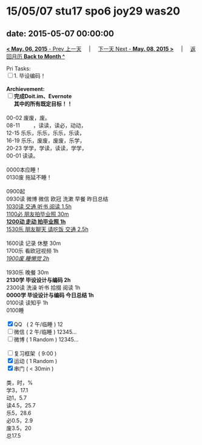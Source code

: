# 15/05/07 stu17 spo6 joy29 was20

date: 2015-05-07 00:00:00
---
[**< May. 06, 2015** - Prev 上一天](/lifelogs/2015/05/d06.html) &nbsp; &nbsp; | &nbsp; &nbsp; [下一天 Next - **May. 08, 2015 >**](/lifelogs/2015/05/d08.html) &nbsp; &nbsp; |  &nbsp; &nbsp; [返回月历 **Back to Month ^**](/lifelogs/2015/05/index.html)
<br/><div>Pri Tasks:<br clear="none"/><input type="checkbox" />1. 毕设编码！</div><div><br clear="none"/></div><div><strong>Archievement:</strong></div><div><strong><input type="checkbox" />完成Doit.im、</strong><strong>Evernote</strong></div><div><strong>      其中的</strong><strong>所有</strong><strong>既定目标！！</strong></div><div><strong><br/></strong></div><div><div>00-02 废废，废。</div>08-11         ，读读，读必，动动，<br clear="none"/>12-15 乐乐，乐乐，乐乐，乐读，<br clear="none"/>16-19 乐乐，废废，废废，乐学，<br clear="none"/>20-23 学学，学读，读读，学学，</div><div>00-01 读读。<br/><div><br clear="none"/></div><div>0000本应睡！</div><div>0130废 拖延不睡！</div><div><br clear="none"/></div>0900起<br clear="none"/>0930读 微博 微信 欧冠 洗漱 早餐 昨日总结 </div><div><span style="text-decoration: underline;">1030读 交通 听书 阅读 1.5h</span></div><div><span style="text-decoration: underline;">1100必 朋友拍毕业照 30m</span></div><div><strong><span style="text-decoration: underline;">1200动 走动 拍毕业照 1h</span></strong></div><div><span style="text-decoration: underline;">1530乐 朋友聊天 请吃饭 交通 2.5h</span> </div><div><br clear="none"/></div><div>1600读 记录 休整 30m</div><div>1700乐 看欧冠视频 1h</div><div><span style="text-decoration: underline;"><em>1900废 睡懒觉 2h</em></span></div><div><br clear="none"/></div><div>1930乐 晚餐 30m<br clear="none"/></div><div><strong>2130学 毕设设计与编码 2h<br clear="none"/></strong>2300读 洗澡 听书 拾掇 阅读 1h</div><div><strong>0000学 毕设设计与编码 今日总结 1h</strong></div><div>0100读 读知乎 1h</div><div>0100睡</div><div><br clear="none"/></div><div><input type="checkbox" checked="true" />QQ   ( 2 午/临睡 ) 12<br clear="none"/><input type="checkbox" />微信 ( 2 午/临睡 ) 12345…</div><div><input type="checkbox" />微博 ( 1 Random ) 12345…</div><div><br clear="none"/></div><div><input type="checkbox" />复习框架  ( 9:00 ) <br clear="none"/></div><div><input type="checkbox" checked="true" />运动 ( 1 Random ) </div><div><input type="checkbox" checked="true" />串门 ( < 30min ) </div><div><div><br clear="none"/></div>类，时，%<br clear="none"/>学3，17.1<br clear="none"/>动1，5.7<br clear="none"/>读4.5，25.7<br clear="none"/>乐5，28.6<br clear="none"/>必0.5，2.9<br clear="none"/>废3.5，20<br clear="none"/>总17.5</div>
